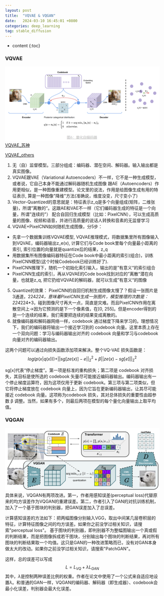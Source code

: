 ```yaml
---
layout: post
title:  "VQVAE & VQGAN"
date:   2024-03-10 16:45:01 +0800
categories: deep_learning
tag: stable_diffusion
---
```



* content
{:toc}
### VQVAE
![VQVAE](https://github.com/Colorfu1/Colorful.io/raw/master/_posts/resources/2024-03-10-170201.png)
[VQVAE_苏神](https://kexue.fm/archives/6760)

[VQVAE_others](https://sunlin-ai.github.io/2022/06/02/VQ-VAE.html)

1. 无（自）监督模型。三部分组成：编码器、潜在空间、解码器。输入输出都是真实图像。
2. VQVAE跟VAE（Variational Autoencoders）不一样，它不是一种生成模型，或者说，它自己本身不能通过解码器随机生成图像
跟AE（Autoencoders）作用更相似，是一种图像重建模型。论文里的说法，作用是给图像生成有用的特征表示, 算是一种图像"降维"方法(准确说，维度没变，尺寸变小了)
3. Vector-Quantized的意思就是：特征表示z_q是多个向量组成(矩阵，二维张量)，所谓”离散的“。这跟AE和VAE不一样（它们编码器生成的特征是一个向量，所谓"连续的"）
配合自回归生成模型（比如：PixelCNN），可以生成高质量的图像、视频和语音，并进行高质量的说话人转换和音素的无监督学习
4. VQVAE+PixelCNN如何随机生成图像，分5步：
  - 先拿一个数据集训练VQVAE模型, VQVAE推理模式，将数据集里所有图像输入到VQVAE，编码器输出z_e(x), 计算它们与Code book里每个向量最小距离的索引, 索引位置的向量就是quantize后的结果，z_q
  - 用数据集所有图像编码器特征在Code book中最小距离的索引(组合)，训练PixelCNN模型(这个时候Codebook已经训练好了).
  - PixelCNN推理下，随机一个初始化索引输入，输出的是”有意义“的索引组合
  - PixelCNN生成的索引，再从VQVAE的Code book找到对应的”离散“潜在向量，也就是z_q, 把它扔给VQVAE的解码器，就可以生成”有意义“的图像
5. Quantize的效果： PixelCNN的自回归机制生成图像太慢了？假设一张图片是3通道，224*224，意味着PixelCNN生成一张图片，模型推理的次数是：224*224*3，碰到图像尺寸再大一点，简直是灾难。而且PixelCNN作用在离散空间上->因为它预测的是下一个像素值，在[0, 255]。但是encoder得到的是一个连续的结果，我们需要把连续的结果变成离散的。
5. 就像编码器和解码器网络一样，codebook 通过梯度下降来学习的。理想情况下，我们的编码器将输出一个接近学习到的 codebook 向量。这里本质上存在一个双向问题：学习与编码器输出对齐的 codebook 向量和学习与codebook 向量对齐的编码器输出。

这两个问题可以通过向损失函数添加项来解决。整个VQ-VAE 损失函数是：
$$
log(p(x|q(x)))+||sg[ze(x)]−e||_2^2+β||ze(x)−sg[e]||_2^2
$$

sg[x]代表“停止梯度”。第一项是标准的重构损失；第二项是 codebook 对齐损失，其目标是使所选的 codebook 矢量尽可能接近编码器输出。编码器输出有一个停止梯度运算符，因为这项仅用于更新 codebook。第三项与第二项类似，但它将停止梯度放在 codebook 向量上，因为它旨在更新编码器输出，让其尽可能接近 codebook 向量。这项称为codebook 损失，其对总体损失的重要性由超参数 
β 调整。当然，如果有多个，则最后两项在模型的每个量化向量输出上取平均值。

### VQGAN
![VQGAN](https://github.com/Colorfu1/Colorful.io/raw/master/_posts/resources/2024-03-11-110918.png)
具体来说，VQGAN有两项改进。第一，作者用感知误差(perceptual loss)代替原来的均方误差作为VQGAN的重建误差。第二，作者引入了GAN的对抗训练机制，加入了一个基于图块的判别器，把GAN误差加入了总误差。

计算感知误差的方法如下：把两幅图像分别输入VGG，取出中间某几层卷积层的特征，计算特征图像之间的均方误差。如果你之前没学过相关知识，请搜索"perceptual loss"。
基于图块的判别器，即判别器不为整幅图输出一个真或假的判断结果，而是把图像拆成若干图块，分别输出每个图块的判断结果，再对所有图块的判断结果取一个均值。这只是GAN的一种改进策略而已，没有对GAN本身做太大的改动。如果你之前没学过相关知识，请搜索"PatchGAN"。

这样，总的误差可以写成
$$
L = L_{VQ} + \lambda L_{GAN}
$$
其中，$\lambda$是控制两种误差比例的权重。作者在论文中使用了一个公式来自适应地设置$\lambda$。和普通的GAN一样，VQGAN的编码器、解码器（即生成器）、codebook会最小化误差，判别器会最大化误差。